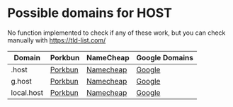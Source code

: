 # Possible domains for HOST

No function implemented to check if any of these work, but you can check manually with https://tld-list.com/

| Domain | Porkbun | NameCheap | Google Domains |
|---|---|---|---|
| .host | [Porkbun](https://porkbun.com/checkout/search?prb=e814663da1&tlds=&idnLanguage=&search=search&q=.host) | [Namecheap](https://www.namecheap.com/domains/registration/results/?domain=.host) | [Google](https://domains.google.com/registrar/search?searchTerm=.host) |
| g.host | [Porkbun](https://porkbun.com/checkout/search?prb=e814663da1&tlds=&idnLanguage=&search=search&q=g.host) | [Namecheap](https://www.namecheap.com/domains/registration/results/?domain=g.host) | [Google](https://domains.google.com/registrar/search?searchTerm=g.host) |
| local.host | [Porkbun](https://porkbun.com/checkout/search?prb=e814663da1&tlds=&idnLanguage=&search=search&q=local.host) | [Namecheap](https://www.namecheap.com/domains/registration/results/?domain=local.host) | [Google](https://domains.google.com/registrar/search?searchTerm=local.host) |
